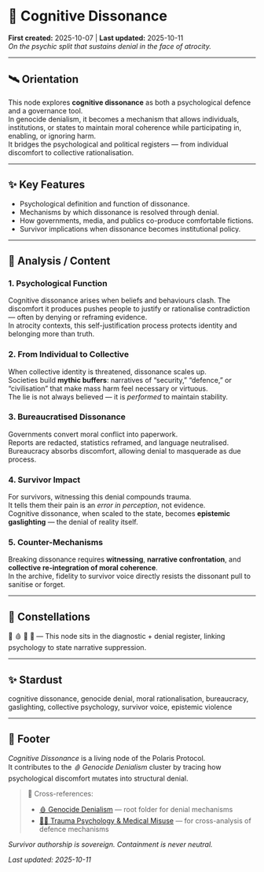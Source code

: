 # 🧠 Cognitive Dissonance  
**First created:** 2025-10-07 | **Last updated:** 2025-10-11  
*On the psychic split that sustains denial in the face of atrocity.*

---

## 🛰️ Orientation  
This node explores **cognitive dissonance** as both a psychological defence and a governance tool.  
In genocide denialism, it becomes a mechanism that allows individuals, institutions, or states to maintain moral coherence while participating in, enabling, or ignoring harm.  
It bridges the psychological and political registers — from individual discomfort to collective rationalisation.

---

## ✨ Key Features  
- Psychological definition and function of dissonance.  
- Mechanisms by which dissonance is resolved through denial.  
- How governments, media, and publics co-produce comfortable fictions.  
- Survivor implications when dissonance becomes institutional policy.

---

## 🪼 Analysis / Content  

### 1. Psychological Function  
Cognitive dissonance arises when beliefs and behaviours clash. The discomfort it produces pushes people to justify or rationalise contradiction — often by denying or reframing evidence.  
In atrocity contexts, this self-justification process protects identity and belonging more than truth.

### 2. From Individual to Collective  
When collective identity is threatened, dissonance scales up.  
Societies build **mythic buffers**: narratives of “security,” “defence,” or “civilisation” that make mass harm feel necessary or virtuous.  
The lie is not always believed — it is *performed* to maintain stability.

### 3. Bureaucratised Dissonance  
Governments convert moral conflict into paperwork.  
Reports are redacted, statistics reframed, and language neutralised.  
Bureaucracy absorbs discomfort, allowing denial to masquerade as due process.

### 4. Survivor Impact  
For survivors, witnessing this denial compounds trauma.  
It tells them their pain is an *error in perception*, not evidence.  
Cognitive dissonance, when scaled to the state, becomes **epistemic gaslighting** — the denial of reality itself.

### 5. Counter-Mechanisms  
Breaking dissonance requires **witnessing**, **narrative confrontation**, and **collective re-integration of moral coherence**.  
In the archive, fidelity to survivor voice directly resists the dissonant pull to sanitise or forget.

---

## 🌌 Constellations  
🧠 🩸 🧿 🔮 — This node sits in the diagnostic + denial register, linking psychology to state narrative suppression.

---

## ✨ Stardust  
cognitive dissonance, genocide denial, moral rationalisation, bureaucracy, gaslighting, collective psychology, survivor voice, epistemic violence

---

## 🏮 Footer  

*Cognitive Dissonance* is a living node of the Polaris Protocol.  
It contributes to the *🩸 Genocide Denialism* cluster by tracing how psychological discomfort mutates into structural denial.  

> 📡 Cross-references:
> 
> - [🩸 Genocide Denialism](./README.md) — root folder for denial mechanisms  
> - [🐦‍🔥 Trauma Psychology & Medical Misuse](../🐦‍🔥_Trauma_Psychology_Medical_Misuse/README.md) — for cross-analysis of defence mechanisms  


*Survivor authorship is sovereign. Containment is never neutral.*  

_Last updated: 2025-10-11_
